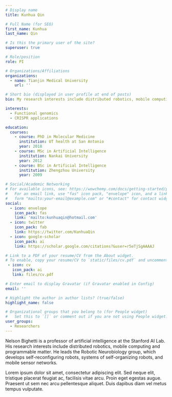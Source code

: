 ```yaml
---
# Display name
title: Kunhua Qin

# Full Name (for SEO)
first_name: Kunhua
last_name: Qin

# Is this the primary user of the site?
superuser: true

# Role/position
role: PI

# Organizations/Affiliations
organizations:
  - name: Tianjin Medical University
    url: ''

# Short bio (displayed in user profile at end of posts)
bio: My research interests include distributed robotics, mobile computing and programmable matter.

interests:
  - Functional genomics
  - CRISPR applications

education:
  courses:
    - course: PhD in Molecular Medicine
      institution: UT health at San Antonio
      year: 2018
    - course: MSc in Artificial Intelligence
      institution: Nankai University
      year: 2012
    - course: BSc in Artificial Intelligence
      institution: Zhengzhou University
      year: 2009

# Social/Academic Networking
# For available icons, see: https://wowchemy.com/docs/getting-started/page-builder/#icons
#   For an email link, use "fas" icon pack, "envelope" icon, and a link in the
#   form "mailto:your-email@example.com" or "#contact" for contact widget.
social:
  - icon: envelope
    icon_pack: fas
    link: 'mailto:kunhuaqin@hotmail.com'
  - icon: twitter
    icon_pack: fab
    link: https://twitter.com/KunhuaQin
  - icon: google-scholar
    icon_pack: ai
    link: https://scholar.google.com/citations?&user=r5eTjSgAAAAJ

# Link to a PDF of your resume/CV from the About widget.
# To enable, copy your resume/CV to `static/files/cv.pdf` and uncomment the lines below.
 - icon: cv
   icon_pack: ai
   link: files/cv.pdf

# Enter email to display Gravatar (if Gravatar enabled in Config)
email: ''

# Highlight the author in author lists? (true/false)
highlight_name: false

# Organizational groups that you belong to (for People widget)
#   Set this to `[]` or comment out if you are not using People widget.
user_groups:
  - Researchers
---
```


Nelson Bighetti is a professor of artificial intelligence at the Stanford AI Lab. His research interests include distributed robotics, mobile computing and programmable matter. He leads the Robotic Neurobiology group, which develops self-reconfiguring robots, systems of self-organizing robots, and mobile sensor networks.

Lorem ipsum dolor sit amet, consectetur adipiscing elit. Sed neque elit, tristique placerat feugiat ac, facilisis vitae arcu. Proin eget egestas augue. Praesent ut sem nec arcu pellentesque aliquet. Duis dapibus diam vel metus tempus vulputate.
